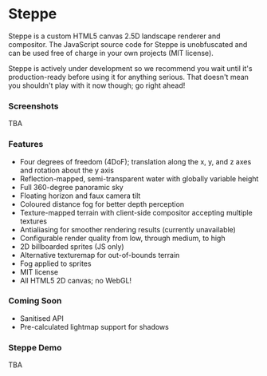 Steppe
======

Steppe is a custom HTML5 canvas 2.5D landscape renderer and compositor. The
JavaScript source code for Steppe is unobfuscated and can be used free of
charge in your own projects (MIT license).

Steppe is actively under development so we recommend you wait until it's
production-ready before using it for anything serious. That doesn't mean you
shouldn't play with it now though; go right ahead!

### Screenshots ###

TBA

### Features ###

* Four degrees of freedom (4DoF); translation along the x, y, and z axes and rotation about the y axis
* Reflection-mapped, semi-transparent water with globally variable height
* Full 360-degree panoramic sky
* Floating horizon and faux camera tilt
* Coloured distance fog for better depth perception
* Texture-mapped terrain with client-side compositor accepting multiple textures
* Antialiasing for smoother rendering results (currently unavailable)
* Configurable render quality from low, through medium, to high
* 2D billboarded sprites (JS only)
* Alternative texturemap for out-of-bounds terrain
* Fog applied to sprites
* MIT license
* All HTML5 2D canvas; no WebGL!

### Coming Soon ###

* Sanitised API
* Pre-calculated lightmap support for shadows

### Steppe Demo ###

TBA
